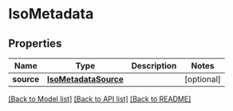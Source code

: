 # IsoMetadata

## Properties
Name | Type | Description | Notes
------------ | ------------- | ------------- | -------------
**source** | [**IsoMetadataSource**](IsoMetadataSource.md) |  | [optional] 

[[Back to Model list]](../README.md#documentation-for-models) [[Back to API list]](../README.md#documentation-for-api-endpoints) [[Back to README]](../README.md)



